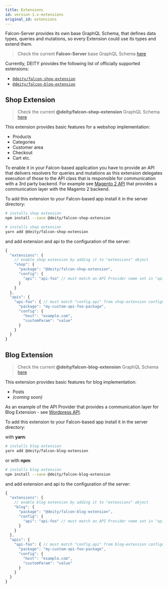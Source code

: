 ```yaml
---
title: Extensions
id: version-1.x-extensions
original_id: extensions
---
```


Falcon-Server provides its own base GraphQL Schema, that defines data types, queries
and mutations, so every Extension could use its types and extend them.

> Check the current **Falcon-Server** base GraphQL Schema [here](https://github.com/deity-io/falcon/blob/master/packages/falcon-server/src/schema.graphql)

Currently, DEITY provides the following list of officially supported extensions:

- [`@deity/falcon-shop-extension`](#shop-extension)
- [`@deity/falcon-blog-extension`](#blog-extension)

## Shop Extension

> Check the current **@deity/falcon-shop-extension** GraphQL Schema [here](https://github.com/deity-io/falcon/blob/master/packages/falcon-shop-extension/src/schema.graphql)

This extension provides basic features for a webshop implementation:

- Products
- Categories
- Customer area
- Checkout
- Cart etc.

To enable it in your Falcon-based application you have to provide an API that delivers resolvers for queries and mutations as this extension delegates execution of those to the API class that is responsible for communication with a 3rd party backend. For example see [Magento 2 API](/docs/falcon-server/api-providers#falcon-magento-2-api) that provides a communication layer with the Magento 2 backend.

To add this extension to your Falcon-based app install it in the server directory:

<!--DOCUSAURUS_CODE_TABS-->
<!--npm-->

```bash
# installs shop extension
npm install --save @deity/falcon-shop-extension
```

<!--Yarn-->

```bash
# installs shop extension
yarn add @deity/falcon-shop-extension
```

<!--END_DOCUSAURUS_CODE_TABS-->

and add extension and api to the configuration of the server:

```js
{
  "extensions": {
    // enable shop extension by adding it to "extensions" object
    "shop": {
      "package": "@deity/falcon-shop-extension",
      "config": {
        "api": "api-foo" // must match an API Provider name set in "apis" object below
      }
    }
  },
  "apis": {
    "api-foo": { // must match "config.api" from shop-extension configuration
      "package": "my-custom-api-foo-package",
      "config": {
        "host": "example.com",
        "customParam": "value"
      }
    }
  }
}
```

## Blog Extension

> Check the current **@deity/falcon-blog-extension** GraphQL Schema [here](https://github.com/deity-io/falcon/blob/master/packages/falcon-blog-extension/src/schema.graphql)

This extension provides basic features for blog implementation:

- Posts
- _(coming soon)_

As an example of the API Provider that provides a communication layer for Blog Extension -
see [Wordpress API](/docs/falcon-server/api-providers#falcon-wordpress-api).

To add this extension to your Falcon-based app install it in the server directory:

with **yarn**:

```bash
# installs blog extension
yarn add @deity/falcon-blog-extension
```

or with **npm**:

```bash
# installs blog extension
npm install --save @deity/falcon-blog-extension
```

and add extension and api to the configuration of the server:

```js
{
  "extensions": {
    // enable blog extension by adding it to "extensions" object
    "blog": {
      "package": "@deity/falcon-blog-extension",
      "config": {
        "api": "api-foo" // must match an API Provider name set in "apis" object below
      }
    }
  },
  "apis": {
    "api-foo": { // must match "config.api" from blog-extension configuration
      "package": "my-custom-api-foo-package",
      "config": {
        "host": "example.com",
        "customParam": "value"
      }
    }
  }
}
```
